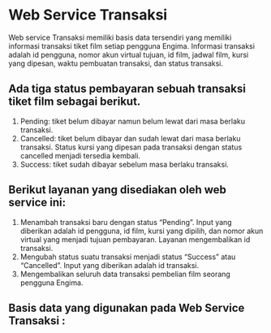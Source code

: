 # Web Service Transaksi

Web service Transaksi memiliki basis data tersendiri yang memiliki informasi transaksi tiket film setiap pengguna Engima. Informasi transaksi adalah id pengguna, nomor akun virtual tujuan, id film, jadwal film, kursi yang dipesan, waktu pembuatan transaksi, dan status transaksi.

## Ada tiga status pembayaran sebuah transaksi tiket film sebagai berikut.
1. Pending: tiket belum dibayar namun belum lewat dari masa berlaku transaksi.
2. Cancelled: tiket belum dibayar dan sudah lewat dari masa berlaku transaksi. Status kursi yang dipesan pada transaksi dengan status cancelled menjadi tersedia kembali.
3. Success: tiket sudah dibayar sebelum masa berlaku transaksi.

## Berikut layanan yang disediakan oleh web service ini:
1. Menambah transaksi baru dengan status “Pending”. Input yang diberikan adalah id pengguna, id film, kursi yang dipilih, dan nomor akun virtual yang menjadi tujuan pembayaran. Layanan mengembalikan id transaksi.
2. Mengubah status suatu transaksi menjadi status “Success” atau “Cancelled”. Input yang diberikan adalah id transaksi.
3. Mengembalikan seluruh data transaksi pembelian film seorang pengguna Engima.

## Basis data yang digunakan pada Web Service Transaksi :
